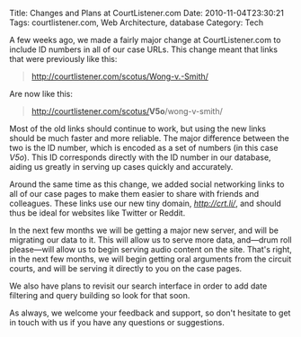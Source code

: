 Title: Changes and Plans at CourtListener.com
Date: 2010-11-04T23:30:21
Tags: courtlistener.com, Web Architecture, database
Category: Tech


A few weeks ago, we made a fairly major change at CourtListener.com to include ID numbers in all of our case URLs. This change meant that links that were previously like this:<blockquote>http://courtlistener.com/scotus/Wong-v.-Smith/</blockquote>Are now like this:<blockquote>http://courtlistener.com/scotus/<strong>V5o</strong>/wong-v-smith/</blockquote>Most of the old links should continue to work, but using the new links should be much faster and more reliable. The major difference between the two is the ID number, which is encoded as a set of numbers (in this case <em>V5o</em>). This ID corresponds directly with the ID number in our database, aiding us greatly in serving up cases quickly and accurately.

Around the same time as this change, we added social networking links to all of our case pages to make them easier to share with friends and colleagues. These links use our new tiny domain, <em>http://crt.li/</em>, and should thus be ideal for websites like Twitter or Reddit.

In the next few months we will be getting a major new server, and will be migrating our data to it. This will allow us to serve more data, and&mdash;drum roll please&mdash;will allow us to begin serving audio content on the site. That's right, in the next few months, we will begin getting oral arguments from the circuit courts, and will be serving it directly to you on the case pages. 

We also have plans to revisit our search interface in order to add date filtering and query building so look for that soon.

As always, we welcome your feedback and support, so don't hesitate to get in touch with us if you have any questions or suggestions.
